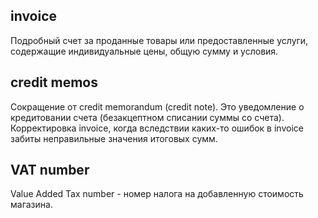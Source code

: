 ## invoice
Подробный счет за проданные товары или предоставленные услуги, содержащие индивидуальные цены, общую сумму и условия.

## credit memos 
Сокращение от credit memorandum (credit note). Это уведомление о кредитовании счета (безакцептном списании суммы со счета). 
Корректировка invoice, когда вследствии каких-то ошибок в invoice забиты неправильные значения итоговых сумм.

## VAT number 
Value Added Tax number - номер налога на добавленную стоимость магазина.